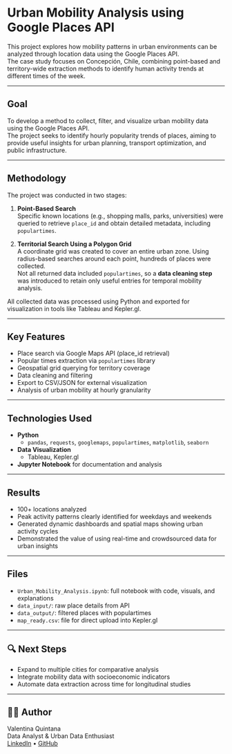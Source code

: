 # Urban Mobility Analysis using Google Places API

This project explores how mobility patterns in urban environments can be analyzed through location data using the Google Places API.  
The case study focuses on Concepción, Chile, combining point-based and territory-wide extraction methods to identify human activity trends at different times of the week.

---

## Goal

To develop a method to collect, filter, and visualize urban mobility data using the Google Places API.  
The project seeks to identify hourly popularity trends of places, aiming to provide useful insights for urban planning, transport optimization, and public infrastructure.

---

## Methodology

The project was conducted in two stages:

1. **Point-Based Search**  
   Specific known locations (e.g., shopping malls, parks, universities) were queried to retrieve `place_id` and obtain detailed metadata, including `populartimes`.

2. **Territorial Search Using a Polygon Grid**  
   A coordinate grid was created to cover an entire urban zone. Using radius-based searches around each point, hundreds of places were collected.  
   Not all returned data included `populartimes`, so a **data cleaning step** was introduced to retain only useful entries for temporal mobility analysis.

All collected data was processed using Python and exported for visualization in tools like Tableau and Kepler.gl.

---

## Key Features

- Place search via Google Maps API (place_id retrieval)
- Popular times extraction via `populartimes` library
- Geospatial grid querying for territory coverage
- Data cleaning and filtering
- Export to CSV/JSON for external visualization
- Analysis of urban mobility at hourly granularity

---

## Technologies Used

- **Python**
  - `pandas`, `requests`, `googlemaps`, `populartimes`, `matplotlib`, `seaborn`
- **Data Visualization**
  - Tableau, Kepler.gl
- **Jupyter Notebook** for documentation and analysis

---

## Results

- 100+ locations analyzed
- Peak activity patterns clearly identified for weekdays and weekends
- Generated dynamic dashboards and spatial maps showing urban activity cycles
- Demonstrated the value of using real-time and crowdsourced data for urban insights

---

## Files

- `Urban_Mobility_Analysis.ipynb`: full notebook with code, visuals, and explanations
- `data_input/`: raw place details from API
- `data_output/`: filtered places with populartimes
- `map_ready.csv`: file for direct upload into Kepler.gl

---

## 🔍 Next Steps

- Expand to multiple cities for comparative analysis
- Integrate mobility data with socioeconomic indicators
- Automate data extraction across time for longitudinal studies

---

## 🧑‍💻 Author

Valentina Quintana  
Data Analyst & Urban Data Enthusiast  
[LinkedIn](https://www.linkedin.com/in/vquintanao) • [GitHub](https://github.com/vqntn)

